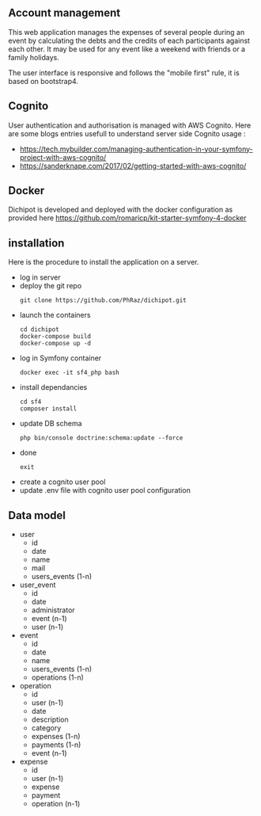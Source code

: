 ## Account management

This web application manages the expenses of several people during an event by calculating the debts and the credits of each participants against each other. It may be used for any event like a weekend with friends or a family holidays.

The user interface is responsive and follows the "mobile first" rule, it is based on bootstrap4.

## Cognito 

User authentication and authorisation is managed with AWS Cognito. 
Here are some blogs entries usefull to understand server side Cognito usage :
- https://tech.mybuilder.com/managing-authentication-in-your-symfony-project-with-aws-cognito/
- https://sanderknape.com/2017/02/getting-started-with-aws-cognito/

## Docker

Dichipot is developed and deployed with the docker configuration as provided here 
https://github.com/romaricp/kit-starter-symfony-4-docker 

## installation

Here is the procedure to install the application on a server.

- log in server
- deploy the git repo
    ```
    git clone https://github.com/PhRaz/dichipot.git
    ```
- launch the containers
    ```
    cd dichipot
    docker-compose build
    docker-compose up -d
    ```
- log in Symfony container
    ```
    docker exec -it sf4_php bash
    ```
- install dependancies
    ```
    cd sf4
    composer install
    ```
- update DB schema
    ```
    php bin/console doctrine:schema:update --force
    ```
- done
    ```
    exit
    ```
- create a cognito user pool 
- update .env file with cognito user pool configuration

## Data model

   * user
     * id
     * date
     * name
     * mail
     * users_events (1-n)
   * user_event
     * id
     * date
     * administrator
     * event (n-1)
     * user (n-1)
   * event
     * id
     * date
     * name
     * users_events (1-n)
     * operations (1-n)
   * operation
     * id
     * user (n-1)
     * date
     * description
     * category
     * expenses (1-n)
     * payments (1-n)
     * event (n-1)
   * expense
     * id
     * user (n-1)
     * expense
     * payment
     * operation (n-1)
